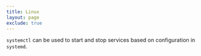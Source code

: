 ```yaml
---
title: Linux 
layout: page
exclude: true
---
```


`systemctl` can be used to start and stop services based on configuration in `systemd`.
<!--stackedit_data:
eyJoaXN0b3J5IjpbMTM0NTEyMTQwMSwxOTA2MjA1NjU5XX0=
-->